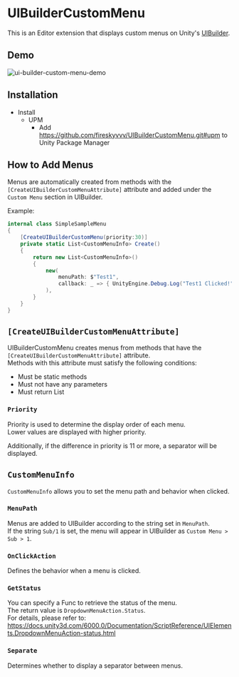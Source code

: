 # UIBuilderCustomMenu

This is an Editor extension that displays custom menus on Unity's [UIBuilder](https://docs.unity3d.com/6000.0/Documentation/Manual/UIB-interface-overview.html).

## Demo

![ui-builder-custom-menu-demo](https://github.com/user-attachments/assets/28cbb6e7-9ed7-4f93-b6af-3c581d423053)

## Installation

- Install
  - UPM
    - Add https://github.com/fireskyvvv/UIBuilderCustomMenu.git#upm to Unity Package Manager

## How to Add Menus

Menus are automatically created from methods with the `[CreateUIBuilderCustomMenuAttribute]` attribute and added under the `Custom Menu` section in UIBuilder.

Example:
```csharp
internal class SimpleSampleMenu
{
    [CreateUIBuilderCustomMenu(priority:30)]
    private static List<CustomMenuInfo> Create()
    {
        return new List<CustomMenuInfo>()
        {
            new(
                menuPath: $"Test1",
                callback: _ => { UnityEngine.Debug.Log("Test1 Clicked!"); }
            ),
        }
    }
}
```

## `[CreateUIBuilderCustomMenuAttribute]`

UIBuilderCustomMenu creates menus from methods that have the `[CreateUIBuilderCustomMenuAttribute]` attribute.  
Methods with this attribute must satisfy the following conditions:

- Must be static methods
- Must not have any parameters
- Must return List<CustomMenuInfo>

### `Priority`

Priority is used to determine the display order of each menu.  
Lower values are displayed with higher priority.

Additionally, if the difference in priority is 11 or more, a separator will be displayed.

## `CustomMenuInfo`

`CustomMenuInfo` allows you to set the menu path and behavior when clicked.

### `MenuPath`

Menus are added to UIBuilder according to the string set in `MenuPath`.  
If the string `Sub/1` is set, the menu will appear in UIBuilder as `Custom Menu > Sub > 1`.

### `OnClickAction`

Defines the behavior when a menu is clicked.

### `GetStatus`

You can specify a Func to retrieve the status of the menu.  
The return value is `DropdownMenuAction.Status`.  
For details, please refer to:  
https://docs.unity3d.com/6000.0/Documentation/ScriptReference/UIElements.DropdownMenuAction-status.html

### `Separate`

Determines whether to display a separator between menus.
